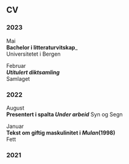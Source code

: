 ## CV

### 2023

Mai  
__Bachelor i litteraturvitskap___  
Universitetet i Bergen 

Februar  
__*Utitulert diktsamling*__  
Samlaget


### 2022

August  
__Presentert i spalta *Under arbeid*__ 
Syn og Segn  
  
Januar  
__Tekst om giftig maskulinitet i _Mulan_(1998)__  
Fett  

### 2021

